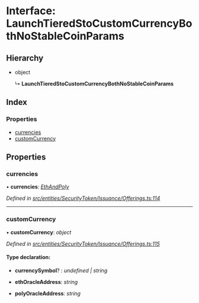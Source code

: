 # Interface: LaunchTieredStoCustomCurrencyBothNoStableCoinParams

## Hierarchy

* object

  ↳ **LaunchTieredStoCustomCurrencyBothNoStableCoinParams**

## Index

### Properties

* [currencies](_entities_securitytoken_issuance_offerings_.launchtieredstocustomcurrencybothnostablecoinparams.md#currencies)
* [customCurrency](_entities_securitytoken_issuance_offerings_.launchtieredstocustomcurrencybothnostablecoinparams.md#customcurrency)

## Properties

###  currencies

• **currencies**: *[EthAndPoly](../modules/_entities_securitytoken_issuance_offerings_.md#ethandpoly)*

*Defined in [src/entities/SecurityToken/Issuance/Offerings.ts:114](https://github.com/PolymathNetwork/polymath-sdk/blob/e8bbc1e/src/entities/SecurityToken/Issuance/Offerings.ts#L114)*

___

###  customCurrency

• **customCurrency**: *object*

*Defined in [src/entities/SecurityToken/Issuance/Offerings.ts:115](https://github.com/PolymathNetwork/polymath-sdk/blob/e8bbc1e/src/entities/SecurityToken/Issuance/Offerings.ts#L115)*

#### Type declaration:

* **currencySymbol**? : *undefined | string*

* **ethOracleAddress**: *string*

* **polyOracleAddress**: *string*
